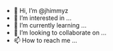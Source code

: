 - 👋 Hi, I’m @jhimmyz
- 👀 I’m interested in ...
- 🌱 I’m currently learning ...
- 💞️ I’m looking to collaborate on ...
- 📫 How to reach me ...

<!---
jhimmyz/jhimmyz is a ✨ special ✨ repository because its `README.md` (this file) appears on your GitHub profile.
You can click the Preview link to take a look at your changes.
--->
